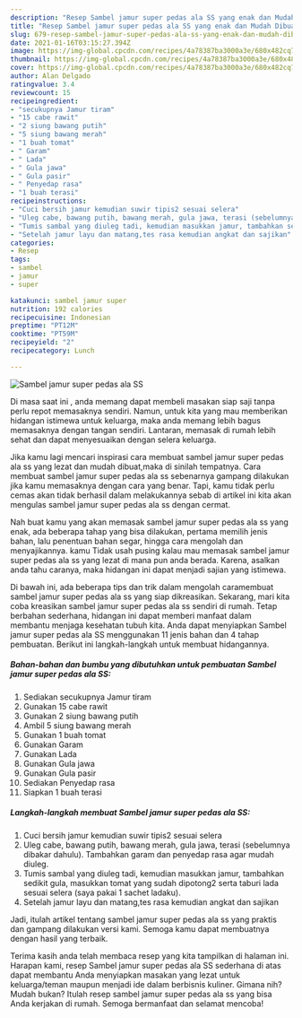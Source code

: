```yaml
---
description: "Resep Sambel jamur super pedas ala SS yang enak dan Mudah Dibuat"
title: "Resep Sambel jamur super pedas ala SS yang enak dan Mudah Dibuat"
slug: 679-resep-sambel-jamur-super-pedas-ala-ss-yang-enak-dan-mudah-dibuat
date: 2021-01-16T03:15:27.394Z
image: https://img-global.cpcdn.com/recipes/4a78387ba3000a3e/680x482cq70/sambel-jamur-super-pedas-ala-ss-foto-resep-utama.jpg
thumbnail: https://img-global.cpcdn.com/recipes/4a78387ba3000a3e/680x482cq70/sambel-jamur-super-pedas-ala-ss-foto-resep-utama.jpg
cover: https://img-global.cpcdn.com/recipes/4a78387ba3000a3e/680x482cq70/sambel-jamur-super-pedas-ala-ss-foto-resep-utama.jpg
author: Alan Delgado
ratingvalue: 3.4
reviewcount: 15
recipeingredient:
- "secukupnya Jamur tiram"
- "15 cabe rawit"
- "2 siung bawang putih"
- "5 siung bawang merah"
- "1 buah tomat"
- " Garam"
- " Lada"
- " Gula jawa"
- " Gula pasir"
- " Penyedap rasa"
- "1 buah terasi"
recipeinstructions:
- "Cuci bersih jamur kemudian suwir tipis2 sesuai selera"
- "Uleg cabe, bawang putih, bawang merah, gula jawa, terasi (sebelumnya dibakar dahulu). Tambahkan garam dan penyedap rasa agar mudah diuleg."
- "Tumis sambal yang diuleg tadi, kemudian masukkan jamur, tambahkan sedikit gula, masukkan tomat yang sudah dipotong2 serta taburi lada sesuai selera (saya pakai 1 sachet ladaku)."
- "Setelah jamur layu dan matang,tes rasa kemudian angkat dan sajikan"
categories:
- Resep
tags:
- sambel
- jamur
- super

katakunci: sambel jamur super 
nutrition: 192 calories
recipecuisine: Indonesian
preptime: "PT12M"
cooktime: "PT59M"
recipeyield: "2"
recipecategory: Lunch

---
```



![Sambel jamur super pedas ala SS](https://img-global.cpcdn.com/recipes/4a78387ba3000a3e/680x482cq70/sambel-jamur-super-pedas-ala-ss-foto-resep-utama.jpg)

Di masa  saat ini , anda memang dapat membeli masakan siap saji tanpa perlu repot memasaknya sendiri. Namun, untuk kita yang mau memberikan hidangan istimewa untuk keluarga, maka anda memang lebih bagus memasaknya dengan tangan sendiri. Lantaran, memasak di rumah lebih sehat dan dapat menyesuaikan dengan selera keluarga.

Jika kamu lagi mencari inspirasi cara membuat sambel jamur super pedas ala ss yang lezat dan mudah dibuat,maka di sinilah tempatnya. Cara membuat sambel jamur super pedas ala ss  sebenarnya gampang dilakukan jika kamu memasaknya dengan cara yang benar. Tapi, kamu tidak perlu cemas akan tidak berhasil dalam melakukannya 
sebab di artikel ini kita akan mengulas sambel jamur super pedas ala ss dengan cermat.  



Nah buat kamu yang akan memasak sambel jamur super pedas ala ss yang enak, ada beberapa tahap yang bisa dilakukan, pertama memilih jenis bahan, lalu penentuan bahan segar, hingga cara mengolah dan menyajikannya. kamu Tidak usah pusing kalau mau memasak sambel jamur super pedas ala ss yang lezat di mana pun anda berada. Karena, asalkan anda  tahu caranya, maka hidangan ini dapat menjadi sajian yang istimewa.

Di bawah ini, ada beberapa tips dan trik dalam mengolah caramembuat sambel jamur super pedas ala ss yang siap dikreasikan. Sekarang, mari kita coba kreasikan sambel jamur super pedas ala ss sendiri di rumah. Tetap berbahan sederhana, hidangan ini dapat memberi manfaat dalam membantu menjaga kesehatan tubuh kita. Anda dapat menyiapkan Sambel jamur super pedas ala SS menggunakan 11 jenis bahan dan 4 tahap pembuatan. Berikut ini langkah-langkah untuk membuat hidangannya.

<!--inarticleads1-->

##### Bahan-bahan dan bumbu yang dibutuhkan untuk pembuatan Sambel jamur super pedas ala SS:

1. Sediakan secukupnya Jamur tiram
1. Gunakan 15 cabe rawit
1. Gunakan 2 siung bawang putih
1. Ambil 5 siung bawang merah
1. Gunakan 1 buah tomat
1. Gunakan  Garam
1. Gunakan  Lada
1. Gunakan  Gula jawa
1. Gunakan  Gula pasir
1. Sediakan  Penyedap rasa
1. Siapkan 1 buah terasi




<!--inarticleads2-->

##### Langkah-langkah membuat Sambel jamur super pedas ala SS:

1. Cuci bersih jamur kemudian suwir tipis2 sesuai selera
1. Uleg cabe, bawang putih, bawang merah, gula jawa, terasi (sebelumnya dibakar dahulu). Tambahkan garam dan penyedap rasa agar mudah diuleg.
1. Tumis sambal yang diuleg tadi, kemudian masukkan jamur, tambahkan sedikit gula, masukkan tomat yang sudah dipotong2 serta taburi lada sesuai selera (saya pakai 1 sachet ladaku).
1. Setelah jamur layu dan matang,tes rasa kemudian angkat dan sajikan




Jadi, itulah artikel tentang  sambel jamur super pedas ala ss  yang praktis dan gampang dilakukan versi kami. Semoga kamu dapat membuatnya dengan hasil yang terbaik. 

Terima kasih anda telah membaca resep yang kita tampilkan di halaman ini. Harapan kami, resep  Sambel jamur super pedas ala SS sederhana di atas dapat membantu Anda menyiapkan masakan yang lezat untuk keluarga/teman maupun menjadi ide dalam berbisnis kuliner. Gimana nih? Mudah bukan? Itulah resep sambel jamur super pedas ala ss yang bisa Anda kerjakan di rumah. Semoga bermanfaat dan selamat mencoba!

